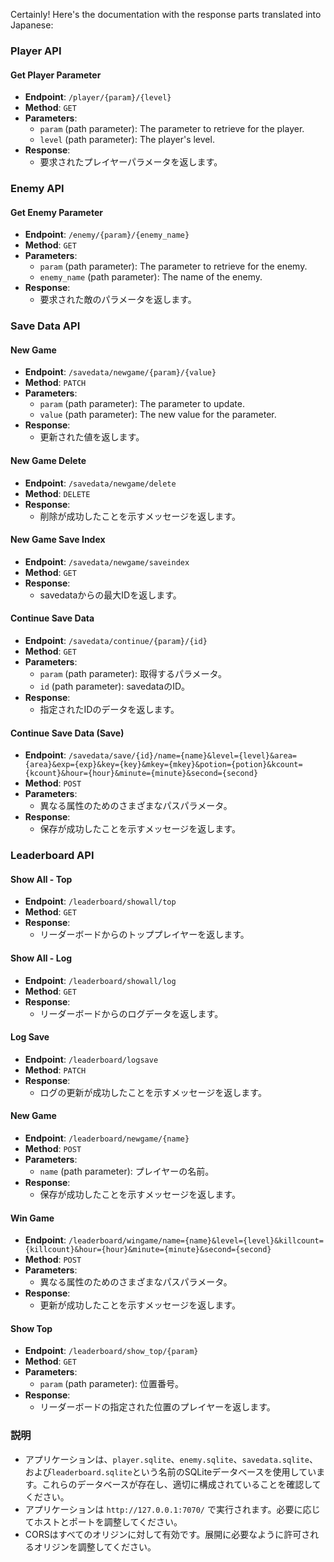 Certainly! Here's the documentation with the response parts translated into Japanese:

### Player API

#### Get Player Parameter
- **Endpoint**: `/player/{param}/{level}`
- **Method**: `GET`
- **Parameters**:
  - `param` (path parameter): The parameter to retrieve for the player.
  - `level` (path parameter): The player's level.
- **Response**:
  - 要求されたプレイヤーパラメータを返します。

### Enemy API

#### Get Enemy Parameter
- **Endpoint**: `/enemy/{param}/{enemy_name}`
- **Method**: `GET`
- **Parameters**:
  - `param` (path parameter): The parameter to retrieve for the enemy.
  - `enemy_name` (path parameter): The name of the enemy.
- **Response**:
  - 要求された敵のパラメータを返します。

### Save Data API

#### New Game
- **Endpoint**: `/savedata/newgame/{param}/{value}`
- **Method**: `PATCH`
- **Parameters**:
  - `param` (path parameter): The parameter to update.
  - `value` (path parameter): The new value for the parameter.
- **Response**:
  - 更新された値を返します。

#### New Game Delete
- **Endpoint**: `/savedata/newgame/delete`
- **Method**: `DELETE`
- **Response**:
  - 削除が成功したことを示すメッセージを返します。

#### New Game Save Index
- **Endpoint**: `/savedata/newgame/saveindex`
- **Method**: `GET`
- **Response**:
  - savedataからの最大IDを返します。

#### Continue Save Data
- **Endpoint**: `/savedata/continue/{param}/{id}`
- **Method**: `GET`
- **Parameters**:
  - `param` (path parameter): 取得するパラメータ。
  - `id` (path parameter): savedataのID。
- **Response**:
  - 指定されたIDのデータを返します。

#### Continue Save Data (Save)
- **Endpoint**: `/savedata/save/{id}/name={name}&level={level}&area={area}&exp={exp}&key={key}&mkey={mkey}&potion={potion}&kcount={kcount}&hour={hour}&minute={minute}&second={second}`
- **Method**: `POST`
- **Parameters**:
  - 異なる属性のためのさまざまなパスパラメータ。
- **Response**:
  - 保存が成功したことを示すメッセージを返します。

### Leaderboard API

#### Show All - Top
- **Endpoint**: `/leaderboard/showall/top`
- **Method**: `GET`
- **Response**:
  - リーダーボードからのトッププレイヤーを返します。

#### Show All - Log
- **Endpoint**: `/leaderboard/showall/log`
- **Method**: `GET`
- **Response**:
  - リーダーボードからのログデータを返します。

#### Log Save
- **Endpoint**: `/leaderboard/logsave`
- **Method**: `PATCH`
- **Response**:
  - ログの更新が成功したことを示すメッセージを返します。

#### New Game
- **Endpoint**: `/leaderboard/newgame/{name}`
- **Method**: `POST`
- **Parameters**:
  - `name` (path parameter): プレイヤーの名前。
- **Response**:
  - 保存が成功したことを示すメッセージを返します。

#### Win Game
- **Endpoint**: `/leaderboard/wingame/name={name}&level={level}&killcount={killcount}&hour={hour}&minute={minute}&second={second}`
- **Method**: `POST`
- **Parameters**:
  - 異なる属性のためのさまざまなパスパラメータ。
- **Response**:
  - 更新が成功したことを示すメッセージを返します。

#### Show Top
- **Endpoint**: `/leaderboard/show_top/{param}`
- **Method**: `GET`
- **Parameters**:
  - `param` (path parameter): 位置番号。
- **Response**:
  - リーダーボードの指定された位置のプレイヤーを返します。

### 説明

- アプリケーションは、`player.sqlite`、`enemy.sqlite`、`savedata.sqlite`、および`leaderboard.sqlite`という名前のSQLiteデータベースを使用しています。これらのデータベースが存在し、適切に構成されていることを確認してください。
- アプリケーションは `http://127.0.0.1:7070/` で実行されます。必要に応じてホストとポートを調整してください。
- CORSはすべてのオリジンに対して有効です。展開に必要なように許可されるオリジンを調整してください。
